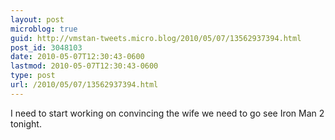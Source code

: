 ```yaml
---
layout: post
microblog: true
guid: http://vmstan-tweets.micro.blog/2010/05/07/13562937394.html
post_id: 3048103
date: 2010-05-07T12:30:43-0600
lastmod: 2010-05-07T12:30:43-0600
type: post
url: /2010/05/07/13562937394.html
---
```

I need to start working on convincing the wife we need to go see Iron Man 2 tonight.
